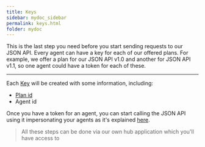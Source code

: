 ```yaml
---
title: Keys
sidebar: mydoc_sidebar
permalink: keys.html
folder: mydoc
---
```


This is the last step you need before you start sending requests to our JSON API. Every agent can have a key for each of our offered plans. For example, we offer a plan for our JSON API v1.0 and another for JSON API v1.1, so one agent could have a token for each of these.

---

Each [Key](https://hub.airgateway.net/api/static/swagger-ui/#!/Agent_Keys/post_keys) will be created with some information, including:

- [Plan id](https://hub.airgateway.net/api/static/swagger-ui/#!/Plans/get_plans)
- Agent id

Once you have a token for an agent, you can start calling the JSON API using it impersonating your agents as it's explained [here](https://dev-guides.airgateway.net/getting_started/authentication/).

> All these steps can be done via our own hub application which you'll have access to
